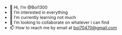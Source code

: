 - 👋 Hi, I’m @Boi1300
- 👀 I’m interested in everything
- 🌱 I’m currently learning not much
- 💞️ I’m looking to collaborate on whatever i can find
- 📫 How to reach me by email at boi70470@gmail.com

<!---
Boi1300/Boi1300 is a ✨ special ✨ repository because its `README.md` (this file) appears on your GitHub profile.
You can click the Preview link to take a look at your changes.
--->
